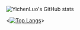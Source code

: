 ![YichenLuo's GitHub stats](https://github-readme-stats.vercel.app/api?username=lyc0603&show_icons=true&theme=tokyonight)

<[![Top Langs](https://github-readme-stats.vercel.app/api/top-langs/?username=lyc0603&layout=compact&theme=tokyonight&hide=jupyter)](https://github.com/anuraghazra/github-readme-stats)>
